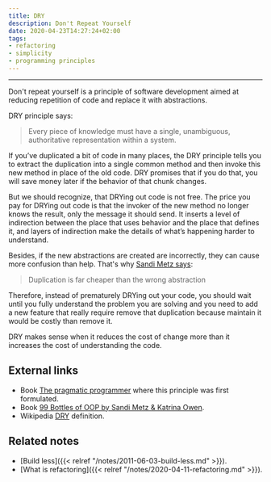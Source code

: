 ```yaml
---
title: DRY
description: Don't Repeat Yourself
date: 2020-04-23T14:27:24+02:00
tags:
- refactoring
- simplicity
- programming principles
---
```




---

Don't repeat yourself is a principle of software development aimed at reducing repetition of code and replace it with abstractions.

DRY principle says:

> Every piece of knowledge must have a single, unambiguous, authoritative representation within a system.

If you’ve duplicated a bit of code in many places, the DRY principle tells you to extract the duplication into a single common method and then invoke this new method in place of the old code. DRY promises that if you do that, you will save money later if the behavior of that chunk changes.

But we should recognize, that DRYing out code is not free. The price you pay for DRYing out code is that the invoker of the new method no longer knows the result, only the message it should send. It inserts a level of indirection between the place that uses behavior and the place that defines it, and layers of indirection make the details of what’s happening harder to understand.

Besides, if the new abstractions are created are incorrectly, they can cause more confusion than help. That's why [Sandi Metz says](https://www.sandimetz.com/blog/2016/1/20/the-wrong-abstraction):

> Duplication is far cheaper than the wrong abstraction

Therefore, instead of prematurely DRYing out your code, you should wait until you fully understand the problem you are solving and you need to add a new feature that really require remove that duplication because maintain it would be costly than remove it.

DRY makes sense when it reduces the cost of change more than it increases the cost of understanding the code.

## External links

* Book [The pragmatic programmer](https://amzn.to/2KuDWLM) where this principle was first formulated.
* Book [99 Bottles of OOP by Sandi Metz & Katrina Owen](https://www.sandimetz.com/99bottles).
* Wikipedia [DRY](https://en.wikipedia.org/wiki/Don%27t_repeat_yourself) definition.

## Related notes

* [Build less]({{< relref "/notes/2011-06-03-build-less.md" >}}).
* [What is refactoring]({{< relref "/notes/2020-04-11-refactoring.md" >}}).
